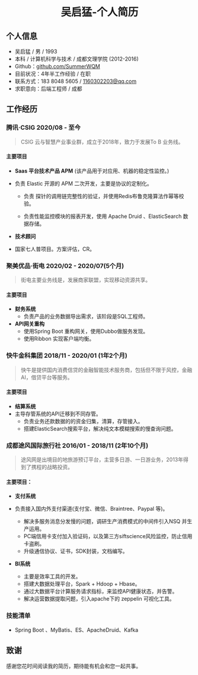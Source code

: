 # <center>吴启猛-个人简历</center>

## 个人信息
- 吴启猛 / 男 / 1993
- 本科 / 计算机科学与技术 / 成都文理学院 (2012-2016)
- Github：[github.com/SummerWQM](https://github.com/SummerWQM)
- 目前状况：4年半工作经验 / 在职
- 联系方式：183 8048 5605 / 1160302203@qq.com
- 求职意向：后端工程师 / 成都

## 工作经历

### 腾讯·CSIG 2020/08 - 至今

> CSIG 云与智慧产业事业群，成立于2018年，致力于发展To B 业务线。

#### 主要项目

- **Saas 平台技术产品 APM** (该产品用于对应用、机器的稳定性监控。)
- 负责 Elastic 开源的 APM 二次开发，主要是协议的定制化。
  - 负责 探针的调用链完整性的验证，并使用Redis布鲁克隆算法作幂等校验。
  
  - 负责性能监控模块的报表开发，使用 Apache Druid 、ElasticSearch 数据存储。

- **技术顾问**
- 国家七人普项目。方案评估，CR。

### 聚美优品·街电 2020/02 - 2020/07(5个月)

> 街电主要业务线是，发展商家联盟，实现移动资源共享。

#### 主要项目

- **财务系统**
    - 负责产品的业务数据导出需求，该阶段是SQL工程师。
- **API网关重构**
    - 使用Spring Boot 重构网关，使用Dubbo做服务发现。
    - 使用Ribbon 实现客户端均衡。

### 快牛金科集团 2018/11 - 2020/01 (1年2个月)
> 快牛是提供国内消费信贷的金融智能技术服务商，包括但不限于风控，金融AI，借贷平台等服务。

#### 主要项目

- **结算系统**
- 主导存管系统的API迁移到不同存管。
    - 负责业务还款数据的的资金归集，清算，存管接入。 
    - 搭建ElasticSearch搜索平台，解决纯文本模糊搜索的慢查询问题。


### 成都途风国际旅行社 2016/01 - 2018/11 (2年10个月)
> 途风网是出境目的地旅游预订平台，主营多日游、一日游业务，2013年得到了携程的战略投资。

#### 主要项目：

- **支付系统**
- 负责接入国内外支付渠道(支付宝、微信、Braintree、Paypal 等)。
    - 解决多服务消息分发慢的问题，调研生产消费模式的中间件引入NSQ 并生产运用。
    - PC端信用卡支付加入验证码，以及第三方siftscience风险监控，防止信用卡盗刷。
    - 升级通信协议、证书，SDK封装，文档编写。
    
- **BI系统**
    - 主要是效率工具的开发。
    - 搭建大数据处理平台，Spark + Hdoop + Hbase。
    - 通过大数据平台计算服务请求指标，来监控API健康状态，并告警。
    - 解决运营数据提取问题，引入apache下的 zeppelin 可视化工具。



### 技能清单

- Spring Boot 、MyBatis、ES、ApacheDruid、Kafka

## 致谢
感谢您花时间阅读我的简历，期待能有机会和您一起共事。
